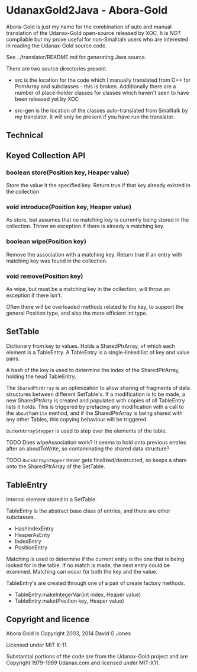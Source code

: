 # UdanaxGold2Java - Abora-Gold

Abora-Gold is just my name for the combination of auto and manual
translation of the Udanax-Gold open-source released by XOC. It is
*NOT* compilable but my prove useful for non-Smalltalk users who are
interested in reading the Udanax-Gold source code.

See ../translator/README.md for generating Java source.

There are two source directories present.

- src is the location for the code which I manually translated from
C++ for PrimArray and subclasses - this is broken. Additionally there
are a number of place-holder classes for classes which haven't seen to
have been released yet by XOC

- src-gen is the location of the classes auto-translated from
Smalltalk by my translator. It will only be present if you have run
the translator.


## Technical

## Keyed Collection API

### boolean store(Position key, Heaper value)
Store the value it the specified key. Return true if that key already existed in the
collection

### void introduce(Position key, Heaper value)
As store, but assumes that no matching key is currently being stored in the collection.
Throw an exception if there is already a matching key.

### boolean wipe(Position key)
Remove the association with a matching key. Return true if an entry with matching key
was found in the collection.

### void remove(Position key)
As wipe, but must be a matching key in the collection, will throw an exception if there
isn't.

Often there will be overloaded methods related to the key, to support the general Position
type, and also the more efficient int type.


## SetTable

Dictionary from key to values. Holds a SharedPtrArray, of which each element is a
TableEntry. A TableEntry is a single-linked list of key and value pairs.

A hash of the key is used to determine the index of the SharedPtrArray, holding the
head TableEntry.

The `SharedPtrArray` is an optimization to allow sharing of fragments of data structures
between different SetTable's. If a modification is to be made, a new SharedPtrArry is
created and populated with copies of all TableEntry lists it holds. This is triggered by
prefacing any modification with a call to the `aboutToWrite` method, and if the SharedPtrArray
is being shared with any other Tables, this copying behaviour will be triggered.

`BucketArrayStepper` is used to step over the elements of the table.

TODO Does wipeAssociation work? It seems to hold onto previous entries after an aboutToWrite,
so contaminating the shared data structure?

TODO `BuckArrayStepper` never gets finalized/destructed, so keeps a share onto the SharedPtrArray
of the SetTable.


## TableEntry

Internal element stored in a SetTable.

TableEntry is the abstract base class of entries, and there are other subclasses.

- HashIndexEntry
- HeaperAsEnty
- IndexEntry
- PositionEntry

Matching is used to determine if the current entry is the one that is being looked for
in the table. If no match is made, the next entry could be examined. Matching can occur
for both the key and the value.

TableEntry's are created through one of a pair of create factory methods.

- TableEntry.makeIntegerVar(int index, Heaper value)
- TableEntry.make(Position key, Heaper value)


## Copyright and licence

Abora Gold is Copyright 2003, 2014 David G Jones

Licensed under MIT X-11.

Substantial portions of the code are from the Udanax-Gold project and are Copyright 1979-1999 Udanax.com and licensed under MIT-X11. 
